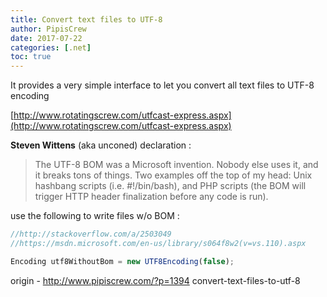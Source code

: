 ```yaml
---
title: Convert text files to UTF-8
author: PipisCrew
date: 2017-07-22
categories: [.net]
toc: true
---
```


It provides a very simple interface to let you convert all text files to UTF-8 encoding

[http://www.rotatingscrew.com/utfcast-express.aspx](http://www.rotatingscrew.com/utfcast-express.aspx)

**Steven Wittens** (aka unconed) declaration :

> The UTF-8 BOM was a Microsoft invention. Nobody else uses it, and it breaks tons of things. Two examples off the top of my head: Unix hashbang scripts (i.e. #!/bin/bash), and PHP scripts (the BOM will trigger HTTP header finalization before any code is run).

use the following to write files w/o BOM : 
```js
//http://stackoverflow.com/a/2503049
//https://msdn.microsoft.com/en-us/library/s064f8w2(v=vs.110).aspx

Encoding utf8WithoutBom = new UTF8Encoding(false);
```

origin - http://www.pipiscrew.com/?p=1394 convert-text-files-to-utf-8